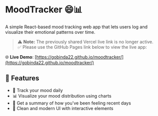 # MoodTracker 😄📊

A simple React-based mood tracking web app that lets users log and visualize their emotional patterns over time.

> ⚠️ **Note:** The previously shared Vercel live link is no longer active.  
> ✅ Please use the GitHub Pages link below to view the live app:

🌐 **Live Demo**: [https://gobinda22.github.io/moodtracker/](https://gobinda22.github.io/moodtracker/)

## 🧠 Features

- 📅 Track your mood daily
- 📊 Visualize your mood distribution using charts
- 📝 Get a summary of how you've been feeling recent days
- 🎨 Clean and modern UI with interactive elements


